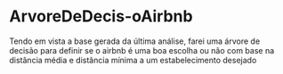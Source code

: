 # ArvoreDeDecis-oAirbnb
Tendo em vista a base gerada da última análise, farei uma árvore de decisão para definir se o airbnb é uma boa escolha ou não com base na distância média e distância mínima a um estabelecimento desejado
